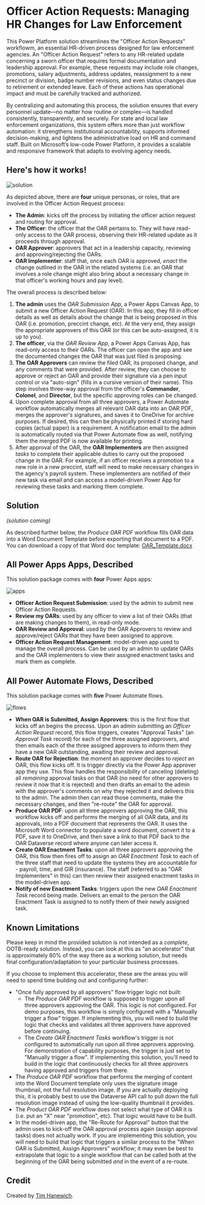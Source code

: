 # Officer Action Requests: Managing HR Changes for Law Enforcement
This Power Platform solution streamlines the "Officer Action Requests" workflowm, an essential HR-driven process designed for law enforcement agencies. An "Officer Action Request" refers to any HR-related update concerning a sworn officer that requires formal documentation and leadership approval. For example, these requests may include role changes, promotions, salary adjustments, address updates, reassignment to a new precinct or division, badge number revisions, and even status changes due to retirement or extended leave. Each of these actions has operational impact and must be carefully tracked and authorized.

By centralizing and automating this process, the solution ensures that every personnel update—no matter how routine or complex—is handled consistently, transparently, and securely. For state and local law enforcement organizations, this system offers more than just workflow automation: it strengthens institutional accountability, supports informed decision-making, and lightens the administrative load on HR and command staff. Built on Microsoft’s low-code Power Platform, it provides a scalable and responsive framework that adapts to evolving agency needs.

## Here's how it works!
![solution](https://i.imgur.com/weezvHx.png)

As depicted above, there are **four** unique personas, or roles, that are involved in the Officer Action Request process:
- **The Admin**: kicks off the process by initiating the officer action request and routing for approval.
- **The Officer**: the officer that the OAR pertains to. They will have read-only access to the OAR process, observing their HR-related update as it proceeds through approval.
- **OAR Approver**: approvers that act in a leadership capacity, reviewing and approving/rejecting the OARs.
- **OAR Implementer**: staff that, once each OAR is approved, *enact* the change outlined in the OAR in the related systems (i.e. an OAR that involves a role change might also bring about a necessary change in that officer's working hours and pay level).

The overall process is described below:
1. **The admin** uses the *OAR Submission App*, a Power Apps Canvas App, to submit a new Officer Action Request (OAR). In this app, they fill in officer details as well as details about the change that is being proposed in this OAR (i.e. promotion, preccint change, etc). At the very end, they assign the appropriate approvers of this OAR (or this can be auto-assigned, it is up to you).
2. **The officer**, via the *OAR Review App*, a Power Apps Canvas App, has read-only access to their OARs. The officer can open the app and see the documented changes the OAR that was just filed is proposing.
3. **The OAR Approvers** can review the filed OAR, its proposed change, and any comments that were provided. After review, they can choose to approve or reject an OAR and provide their signature via a pen input control or via "auto-sign" (fills in a cursive version of their name). This step involves three-way approval from the officer's **Commander**, **Colonel**, and **Director**, but the specific approving roles can be changed.
4. Upon complete approval from all three approvers, a Power Automate workflow automatically merges all relevant OAR data into an OAR PDF, merges the approver's signatures, and saves it to OneDrive for archive purposes. If desired, this can then be physically printed if storing hard copies (actual paper) is a requirement. A notification email to the admin is automatically routed via that Power Automate flow as well, notifying them the merged PDF is now available for printing.
5. After approval of the OAR, the **OAR Implementers** are then assigned *tasks* to complete their applicable duties to carry out the proposed change in the OAR. For example, if an officer receives a promotion to a new role in a new preccint, staff will need to make necessary changes in the agency's payroll system. These implementers are notified of their new task via email and can access a model-driven Power App for reviewing these tasks and marking them complete.

## Solution
*(solution coming)*

As described further below, the *Produce OAR PDF* workflow fills OAR data into a Word Document Template before exporting that document to a PDF. You can download a copy of that Word doc template: [OAR_Template.docx](https://github.com/microsoft/SLG-Business-Applications/releases/download/42/OAR_Template.docx)

## All Power Apps Apps, Described
This solution package comes with **four** Power Apps apps:

![apps](https://i.imgur.com/jGa7SPY.png)

- **Officer Action Request Submission**: used by the admin to submit new Officer Action Requests.
- **Review my OARs**: used by any officer to view a list of their OARs (that are making changes to them), in read-only mode.
- **OAR Review and Approval**: used by the OAR Approvers to review and approve/reject OARs that they have been assigned to approve.
- **Officer Action Request Management**: model-driven app used to manage the overall process. Can be used by an admin to update OARs and the OAR implementers to view their assigned enactment tasks and mark them as complete.

## All Power Automate Flows, Described
This solution package comes with **five** Power Automate flows.

![flows](https://i.imgur.com/tTGe1rV.png)

- **When OAR is Submitted, Assign Approvers**: this is the first flow that kicks off an begins the process. Upon an admin submitting an *Officer Action Request* record, this flow triggers, creates "Approval Tasks" (an *Approval Task* record) for each of the three assigned approvers, and then emails each of the three assigned approvers to inform them they have a new OAR outstanding, awaiting their review and approval.
- **Route OAR for Rejection**: the moment an approver decides to *reject* an OAR, this flow kicks off. It is trigger directly via the Power App approver app they use. This flow handles the responsibility of canceling (deleting) all *remaining* approval tasks on that OAR (no need for other approvers to review it now that it is rejected) and then drafts an email to the admin with the approver's comments on why they rejected it and delivers this to the admin. The admin then can read those comments, make the necessary changes, and then "re-route" the OAR for approval.
- **Produce OAR PDF**: upon all three approvers approving the OAR, this workflow kicks off and performs the merging of all OAR data, and its approvals, into a PDF document that represents the OAR. It uses the Microsoft Word connector to populate a word document, convert it to a PDF, save it to OneDrive, and then save a link to that PDF back to the OAR Dataverse record where anyone can later access it.
- **Create OAR Enactment Tasks**: upon all three approvers approving the OAR, this flow then fires off to assign an *OAR Enactment Task* to each of the three staff that need to update the systems they are accountable for - payroll, time, and GIR (insurance). The staff (referred to as "OAR Implementers" in this) can then review their assigned enactment tasks in the model-driven app.
- **Notify of new Enactment Tasks**: triggers upon the new *OAR Enactment Task* record being made. Delivers an email to the person the OAR Enactment Task is assigned to to notify them of their newly assigned task.

## Known Limitations
Please keep in mind the provided solution is not intended as a *complete*, OOTB-ready solution. Instead, you can look at this as "an accelerator" that is approximately 80% of the way there as a working solution, but needs final configuration/adaptation to your particular business processes.

If you choose to implement this accelerator, these are the areas you will need to spend time building out and configuring further:
- "Once fully approved by all approvers" flow trigger logic not built:
    - The *Produce OAR PDF* workflow is supposed to trigger upon all three approvers approving the OAR. This logic is not configured. For demo purposes, this workflow is simply configured with a "Manually trigger a flow" trigger. If implementing this, you will need to build the logic that checks and validates all three approvers have approved before continuing.
    - The *Create OAR Enactment Tasks* workflow's trigger is not configured to automatically run upon all three approvers approving. For demonstration of capability purposes, the trigger is just set to "Manually trigger a flow". If implementing this solution, you'll need to build in the logic that continuously checks for all three approvers having approved and triggers from there.
- The *Produce OAR PDF* workflow that performs the merging of content into the Word Document template only uses the signature image thumbnail, not the full resolution image. If you are actually deploying this, it is probably best to use the Dataverse API call to pull down the full resolution image instead of using the low-quality thumbnail it provides.
- The *Product OAR PDF* workflow does not select what type of OAR it is (i.e. put an "X" near "promotion", etc). That logic would have to be built.
- In the model-driven app, the "Re-Route for Approval" button that the admin uses to kick-off the OAR approval process again (assign approval tasks) does not actually work. If you are implementing this solution, you will need to build that logic that triggers a similar process to the "When OAR is Submitted, Assign Approvers" workflow; it may even be best to extrapolate that logic to a single workflow that can be called both at the beginning of the OAR being submitted *and* in the event of a re-route.

## Credit
Created by [Tim Hanewich](https://github.com/TimHanewich).